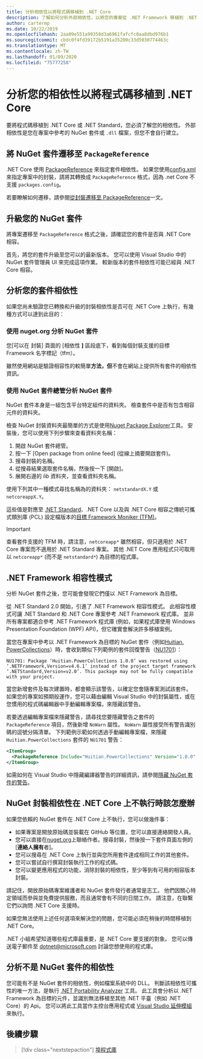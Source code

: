 ```yaml
---
title: 分析相依性以將程式碼移植到 .NET Core
description: 了解如何分析外部相依性，以將您的專案從 .NET Framework 移植到 .NET Core。
author: cartermp
ms.date: 10/22/2019
ms.openlocfilehash: 2aa09e551a99358d3a6961fafcfc0aa8dbd976b1
ms.sourcegitcommit: cbdc0f4fd39172b5191a35200c33d5030774463c
ms.translationtype: MT
ms.contentlocale: zh-TW
ms.lasthandoff: 01/09/2020
ms.locfileid: "75777258"
---
```

# <a name="analyze-your-dependencies-to-port-code-to-net-core"></a>分析您的相依性以將程式碼移植到 .NET Core

要將程式碼移植到 .NET Core 或 .NET Standard，您必須了解您的相依性。 外部相依性是您在專案中參考的 NuGet 套件或 `.dll` 檔案，但您不會自行建立。

## <a name="migrate-your-nuget-packages-to-packagereference"></a>將 NuGet 套件遷移至 `PackageReference`

.NET Core 使用 [PackageReference](/nuget/consume-packages/package-references-in-project-files) 來指定套件相依性。 如果您使用[config.xml](/nuget/reference/packages-config)來指定專案中的封裝，請將其轉換成 `PackageReference` 格式，因為 .net Core 不支援 `packages.config`。

若要瞭解如何遷移，請參閱[從封裝遷移至 PackageReference](/nuget/reference/migrate-packages-config-to-package-reference)一文。

## <a name="upgrade-your-nuget-packages"></a>升級您的 NuGet 套件

將專案遷移至 `PackageReference` 格式之後，請確認您的套件是否與 .NET Core 相容。

首先，將您的套件升級至您可以的最新版本。 您可以使用 Visual Studio 中的 NuGet 套件管理員 UI 來完成這項作業。 較新版本的套件相依性可能已經與 .NET Core 相容。

## <a name="analyze-your-package-dependencies"></a>分析您的套件相依性

如果您尚未驗證您已轉換和升級的封裝相依性是否可在 .NET Core 上執行，有幾種方式可以達到此目的：

### <a name="analyze-nuget-packages-using-nugetorg"></a>使用 nuget.org 分析 NuGet 套件

您[可以在 [](https://www.nuget.org/)封裝] 頁面的 [相依性 **]** 區段底下，看到每個封裝支援的目標 Framework 名字標記（tfm）。

雖然使用網站是驗證相容性的較簡單**方法，但**不會在網站上提供所有套件的相依性資訊。

### <a name="analyze-nuget-packages-using-nuget-package-explorer"></a>使用 NuGet 套件總管分析 NuGet 套件

NuGet 套件本身是一組包含平台特定組件的資料夾。 檢查套件中是否有包含相容元件的資料夾。

檢查 NuGet 封裝資料夾最簡單的方式是使用[Nuget Package Explorer](https://github.com/NuGetPackageExplorer/NuGetPackageExplorer)工具。 安裝後，您可以使用下列步驟來查看資料夾名稱：

1. 開啟 NuGet 套件總管。
2. 按一下 [Open package from online feed] (從線上摘要開啟套件)。
3. 搜尋封裝的名稱。
4. 從搜尋結果選取套件名稱，然後按一下 [開啟]。
5. 展開右邊的 *lib* 資料夾，並查看資料夾名稱。

使用下列其中一種模式尋找名稱為的資料夾： `netstandardX.Y` 或 `netcoreappX.Y`。

這些值是對應至 [.NET Standard](../../standard/net-standard.md)、.NET Core 以及與 .NET Core 相容之傳統可攜式類別庫 (PCL) 設定檔版本的[目標 Framework Moniker (TFM)](../../standard/frameworks.md)。

> [!IMPORTANT]
> 查看套件支援的 TFM 時，請注意，`netcoreapp*` 雖然相容，但只適用於 .NET Core 專案而不適用於 .NET Standard 專案。
> 其他 .NET Core 應用程式只可取用以 `netcoreapp*` (而不是 `netstandard*`) 為目標的程式庫。

## <a name="net-framework-compatibility-mode"></a>.NET Framework 相容性模式

分析 NuGet 套件之後，您可能會發現它們僅以 .NET Framework 為目標。

從 .NET Standard 2.0 開始，引進了 .NET Framework 相容性模式。 此相容性模式可讓 .NET Standard 和 .NET Core 專案參考 .NET Framework 程式庫。 並非所有專案都適合參考 .NET Framework 程式庫 (例如，如果程式庫使用 Windows Presentation Foundation (WPF) API)，但它確實會解決許多移植案例。

當您在專案中參考以 .NET Framework 為目標的 NuGet 套件（例如[Huitian. PowerCollections](https://www.nuget.org/packages/Huitian.PowerCollections)）時，會收到類似下列範例的套件回復警告（[NU1701](/nuget/reference/errors-and-warnings/nu1701)）：

`NU1701: Package ‘Huitian.PowerCollections 1.0.0’ was restored using ‘.NETFramework,Version=v4.6.1’ instead of the project target framework ‘.NETStandard,Version=v2.0’. This package may not be fully compatible with your project.`

當您新增套件及每次建置時，都會顯示該警告，以確定您會隨專案測試該套件。 如果您的專案如預期般運作，您可以藉由編輯 Visual Studio 中的封裝屬性，或在您慣用的程式碼編輯器中手動編輯專案檔，來隱藏該警告。

若要透過編輯專案檔來隱藏警告，請尋找您要隱藏警告之套件的 `PackageReference` 項目，然後新增 `NoWarn` 屬性。 `NoWarn` 屬性接受所有警告識別碼的逗號分隔清單。 下列範例示範如何透過手動編輯專案檔，來隱藏 `Huitian.PowerCollections` 套件的 `NU1701` 警告：

```xml
<ItemGroup>
  <PackageReference Include="Huitian.PowerCollections" Version="1.0.0" NoWarn="NU1701" />
</ItemGroup>
```

如需如何在 Visual Studio 中隱藏編譯器警告的詳細資訊，請參閱[隱藏 NuGet 套件的警告](/visualstudio/ide/how-to-suppress-compiler-warnings#suppress-warnings-for-nuget-packages)。

## <a name="what-to-do-when-your-nuget-package-dependency-doesnt-run-on-net-core"></a>NuGet 封裝相依性在 .NET Core 上不執行時該怎麼辦

如果您依賴的 NuGet 套件在 .NET Core 上不執行，您可以做幾件事：

- 如果專案是開放原始碼並裝載在 GitHub 等位置，您可以直接連絡開發人員。
- 您可以直接在[nuget.org](https://www.nuget.org/)上聯絡作者。搜尋封裝，然後按一下套件頁面左側的 [**連絡人擁有**者]。
- 您可以搜尋在 .NET Core 上執行並與您所用套件達成相同工作的其他套件。
- 您可以嘗試自行撰寫封裝執行工作的程式碼。
- 您可以變更應用程式的功能，消除封裝的相依性，至少等到有可用的相容版本封裝。

請記住，開放原始碼專案維護者和 NuGet 套件發行者通常是志工。 他們因關心特定領域而參與並免費提供服務，而且通常會有不同的日間工作。 請注意，在聯繫它們以詢問 .NET Core 支援時。

如果您無法使用上述任何選項來解決您的問題，您可能必須在稍後的時間移植到 .NET Core。

.NET 小組希望知道哪些程式庫最重要，是 .NET Core 要支援的對象。 您可以傳送電子郵件至 dotnet@microsoft.com 討論您想使用的程式庫。

## <a name="analyze-dependencies-that-arent-nuget-packages"></a>分析不是 NuGet 套件的相依性

您可能有不是 NuGet 套件的相依性，例如檔案系統中的 DLL。 判斷該相依性可攜性的唯一方法，是執行 [.NET Portability Analyzer](https://github.com/Microsoft/dotnet-apiport) 工具。 此工具會分析以 .NET Framework 為目標的元件，並識別無法移植至其他 .NET 平臺（例如 .NET Core）的 Api。 您可以將此工具當作主控台應用程式或 [Visual Studio 延伸模組](../../standard/analyzers/portability-analyzer.md)來執行。

## <a name="next-steps"></a>後續步驟

>[!div class="nextstepaction"]
>[埠程式庫](libraries.md)
